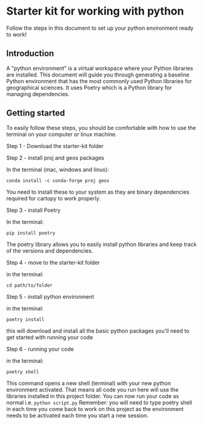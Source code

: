 # Starter kit for working with python

Follow the steps in this document to set up your python environment ready to work!

## Introduction

A "python environment" is a virtual workspace where your Python libraries are installed. This document will guide you through generating a baseline Python environment that has the most commonly used Python libraries for geographical sciences. It uses Poetry which is a Python library for managing dependencies.

## Getting started

To easily follow these steps, you should be comfortable with how to use the terminal on your computer or linux machine.

Step 1 - Download the starter-kit folder

Step 2 - install proj and geos packages

In the terminal (mac, windows and linux):

```
conda install -c conda-forge proj geos
```

You need to install these to your system as they are binary dependencies required for cartopy to work properly.

Step 3 - install Poetry

In the terminal:

```
pip install poetry
```

The poetry library allows you to easily install python libraries and keep track of the versions and dependencies.

Step 4 - move to the starter-kit folder

in the terminal:

```
cd path/to/folder
```

Step 5 - install python environment

in the terminal:

```
poetry install
```

this will download and install all the basic python packages you'll need to get started with running your code

Step 6 - running your code

in the terminal:

```
poetry shell
```

This command opens a new shell (terminal) with your new python environment activated. That means all code you run here will use the libraries installed in this project folder. You can now run your code as normal i.e. `python script.py`
Remember: you will need to type poetry shell in each time you come back to work on this project as the environment needs to be activated each time you start a new session.

